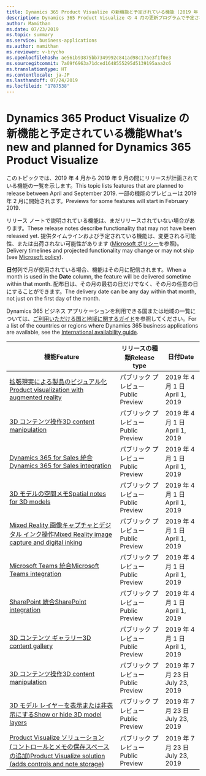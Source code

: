 ```yaml
---
title: Dynamics 365 Product Visualize の新機能と予定されている機能 (2019 年 4 月)
description: Dynamics 365 Product Visualize の 4 月の更新プログラムで予定されている機能の一覧
author: Mamithan
ms.date: 07/23/2019
ms.topic: summary
ms.service: business-applications
ms.author: mamithan
ms.reviewer: v-brycho
ms.openlocfilehash: ae561b93875bb7349992c841ad98c17ae3f1f0e3
ms.sourcegitcommit: 7a09f6963a71dced1648555295d5139195aaa2c6
ms.translationtype: HT
ms.contentlocale: ja-JP
ms.lasthandoff: 07/24/2019
ms.locfileid: "1787538"
---
```

#  <a name="whats-new-and-planned-for-dynamics-365-product-visualize"></a><span data-ttu-id="bce4e-103">Dynamics 365 Product Visualize の新機能と予定されている機能</span><span class="sxs-lookup"><span data-stu-id="bce4e-103">What’s new and planned for Dynamics 365 Product Visualize</span></span>

<span data-ttu-id="bce4e-104">このトピックでは、2019 年 4 月から 2019 年 9 月の間にリリースが計画されている機能の一覧を示します。</span><span class="sxs-lookup"><span data-stu-id="bce4e-104">This topic lists features that are planned to release between April and September 2019.</span></span> <span data-ttu-id="bce4e-105">一部の機能のプレビューは 2019 年 2 月に開始されます。</span><span class="sxs-lookup"><span data-stu-id="bce4e-105">Previews for some features will start in February 2019.</span></span>

<span data-ttu-id="bce4e-106">リリース ノートで説明されている機能は、まだリリースされていない場合があります。</span><span class="sxs-lookup"><span data-stu-id="bce4e-106">These release notes describe functionality that may not have been released yet.</span></span> <span data-ttu-id="bce4e-107">提供タイムラインおよび予定されている機能は、変更される可能性、または出荷されない可能性があります ([Microsoft ポリシー](https://go.microsoft.com/fwlink/p/?linkid=2007332)を参照)。</span><span class="sxs-lookup"><span data-stu-id="bce4e-107">Delivery timelines and projected functionality may change or may not ship (see [Microsoft policy](https://go.microsoft.com/fwlink/p/?linkid=2007332)).</span></span>

<span data-ttu-id="bce4e-108">**日付**列で月が使用されている場合、機能はその月に配信されます。</span><span class="sxs-lookup"><span data-stu-id="bce4e-108">When a month is used in the **Date** column, the feature will be delivered sometime within that month.</span></span> <span data-ttu-id="bce4e-109">配布日は、その月の最初の日だけでなく、その月の任意の日にすることができます。</span><span class="sxs-lookup"><span data-stu-id="bce4e-109">The delivery date can be any day within that month, not just on the first day of the month.</span></span>

<span data-ttu-id="bce4e-110">Dynamics 365 ビジネス アプリケーションを利用できる国または地域の一覧については、[ご利用いただける国と地域に関するガイド](https://aka.ms/dynamics_365_international_availability_deck)を参照してください。</span><span class="sxs-lookup"><span data-stu-id="bce4e-110">For a list of the countries or regions where Dynamics 365 business applications are available, see the [International availability guide](https://aka.ms/dynamics_365_international_availability_deck).</span></span>


| <span data-ttu-id="bce4e-111">機能</span><span class="sxs-lookup"><span data-stu-id="bce4e-111">Feature</span></span>                                                      | <span data-ttu-id="bce4e-112">リリースの種類</span><span class="sxs-lookup"><span data-stu-id="bce4e-112">Release type</span></span>   | <span data-ttu-id="bce4e-113">日付</span><span class="sxs-lookup"><span data-stu-id="bce4e-113">Date</span></span>        |
|--------------------------------------------------------------|----------------|-----------------------------|
| [<span data-ttu-id="bce4e-114">拡張現実による製品のビジュアル化</span><span class="sxs-lookup"><span data-stu-id="bce4e-114">Product visualization with augmented reality</span></span>](product-visualization.md)      | <span data-ttu-id="bce4e-115">パブリック プレビュー</span><span class="sxs-lookup"><span data-stu-id="bce4e-115">Public Preview</span></span> | <span data-ttu-id="bce4e-116">2019 年 4 月 1 日</span><span class="sxs-lookup"><span data-stu-id="bce4e-116">April 1, 2019</span></span> |
| [<span data-ttu-id="bce4e-117">3D コンテンツ操作</span><span class="sxs-lookup"><span data-stu-id="bce4e-117">3D content manipulation</span></span>](3D-content-manipulation.md)| <span data-ttu-id="bce4e-118">パブリック プレビュー</span><span class="sxs-lookup"><span data-stu-id="bce4e-118">Public Preview</span></span> | <span data-ttu-id="bce4e-119">2019 年 4 月 1 日</span><span class="sxs-lookup"><span data-stu-id="bce4e-119">April 1, 2019</span></span> |
| [<span data-ttu-id="bce4e-120">Dynamics 365 for Sales 統合</span><span class="sxs-lookup"><span data-stu-id="bce4e-120">Dynamics 365 for Sales integration</span></span>](D365-integration.md)                    | <span data-ttu-id="bce4e-121">パブリック プレビュー</span><span class="sxs-lookup"><span data-stu-id="bce4e-121">Public Preview</span></span> | <span data-ttu-id="bce4e-122">2019 年 4 月 1 日</span><span class="sxs-lookup"><span data-stu-id="bce4e-122">April 1, 2019</span></span> |
| [<span data-ttu-id="bce4e-123">3D モデルの空間メモ</span><span class="sxs-lookup"><span data-stu-id="bce4e-123">Spatial notes for 3D models</span></span>](spatial-notes.md)                    | <span data-ttu-id="bce4e-124">パブリック プレビュー</span><span class="sxs-lookup"><span data-stu-id="bce4e-124">Public Preview</span></span> | <span data-ttu-id="bce4e-125">2019 年 4 月 1 日</span><span class="sxs-lookup"><span data-stu-id="bce4e-125">April 1, 2019</span></span> |
| [<span data-ttu-id="bce4e-126">Mixed Reality 画像キャプチャとデジタル インク操作</span><span class="sxs-lookup"><span data-stu-id="bce4e-126">Mixed Reality image capture and digital inking</span></span>](image-digital-inking.md)                    | <span data-ttu-id="bce4e-127">パブリック プレビュー</span><span class="sxs-lookup"><span data-stu-id="bce4e-127">Public Preview</span></span> | <span data-ttu-id="bce4e-128">2019 年 4 月 1 日</span><span class="sxs-lookup"><span data-stu-id="bce4e-128">April 1, 2019</span></span> |
| [<span data-ttu-id="bce4e-129">Microsoft Teams 統合</span><span class="sxs-lookup"><span data-stu-id="bce4e-129">Microsoft Teams integration</span></span>](teams-integration.md)                    | <span data-ttu-id="bce4e-130">パブリック プレビュー</span><span class="sxs-lookup"><span data-stu-id="bce4e-130">Public Preview</span></span> | <span data-ttu-id="bce4e-131">2019 年 4 月 1 日</span><span class="sxs-lookup"><span data-stu-id="bce4e-131">April 1, 2019</span></span> |
| [<span data-ttu-id="bce4e-132">SharePoint 統合</span><span class="sxs-lookup"><span data-stu-id="bce4e-132">SharePoint integration</span></span>](sharepoint-integration.md)                    | <span data-ttu-id="bce4e-133">パブリック プレビュー</span><span class="sxs-lookup"><span data-stu-id="bce4e-133">Public Preview</span></span> | <span data-ttu-id="bce4e-134">2019 年 4 月 1 日</span><span class="sxs-lookup"><span data-stu-id="bce4e-134">April 1, 2019</span></span> |
| [<span data-ttu-id="bce4e-135">3D コンテンツ ギャラリー</span><span class="sxs-lookup"><span data-stu-id="bce4e-135">3D content gallery</span></span>](3D-content-gallery.md)                    | <span data-ttu-id="bce4e-136">パブリック プレビュー</span><span class="sxs-lookup"><span data-stu-id="bce4e-136">Public Preview</span></span> | <span data-ttu-id="bce4e-137">2019 年 4 月 1 日</span><span class="sxs-lookup"><span data-stu-id="bce4e-137">April 1, 2019</span></span> |
| [<span data-ttu-id="bce4e-138">3D コンテンツ操作</span><span class="sxs-lookup"><span data-stu-id="bce4e-138">3D content manipulation</span></span>](3D-content-manipulation.md)| <span data-ttu-id="bce4e-139">パブリック プレビュー</span><span class="sxs-lookup"><span data-stu-id="bce4e-139">Public Preview</span></span> | <span data-ttu-id="bce4e-140">2019 年 7 月 23 日</span><span class="sxs-lookup"><span data-stu-id="bce4e-140">July 23, 2019</span></span> |
| [<span data-ttu-id="bce4e-141">3D モデル レイヤーを表示または非表示にする</span><span class="sxs-lookup"><span data-stu-id="bce4e-141">Show or hide 3D model layers</span></span>](model-layers.md)|<span data-ttu-id="bce4e-142">パブリック プレビュー</span><span class="sxs-lookup"><span data-stu-id="bce4e-142">Public Preview</span></span>|<span data-ttu-id="bce4e-143">2019 年 7 月 23 日</span><span class="sxs-lookup"><span data-stu-id="bce4e-143">July 23, 2019</span></span>|
| [<span data-ttu-id="bce4e-144">Product Visualize ソリューション (コントロールとメモの保存スペースの追加)</span><span class="sxs-lookup"><span data-stu-id="bce4e-144">Product Visualize solution (adds controls and note storage)</span></span>](solution.md)|<span data-ttu-id="bce4e-145">パブリック プレビュー</span><span class="sxs-lookup"><span data-stu-id="bce4e-145">Public Preview</span></span>| <span data-ttu-id="bce4e-146">2019 年 7 月 23 日</span><span class="sxs-lookup"><span data-stu-id="bce4e-146">July 23, 2019</span></span>|


